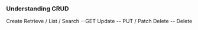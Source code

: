 ### Understanding CRUD

Create
Retrieve / List / Search --GET
Update -- PUT / Patch
Delete -- Delete